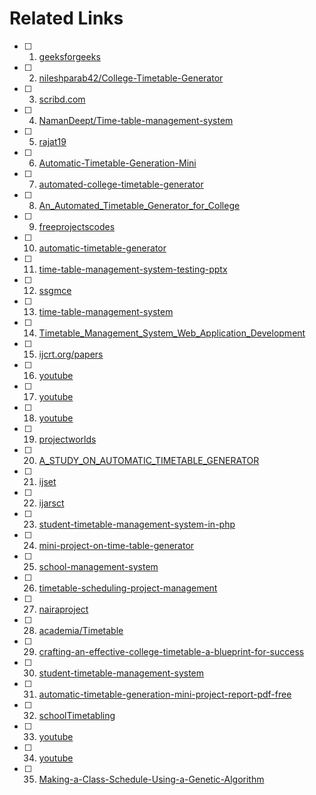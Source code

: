 # Related Links

- [ ] 1. [geeksforgeeks](https://www.geeksforgeeks.org/timetable-generating-system-uml-diagram/)
- [ ] 2. [nileshparab42/College-Timetable-Generator](https://github.com/nileshparab42/College-Timetable-Generator)
- [ ] 3. [scribd.com](https://www.scribd.com/document/436226179/Time-Table-Managment-docx)
- [ ] 4. [NamanDeept/Time-table-management-system](https://github.com/NamanDeept/Time-table-management-system)
- [ ] 5. [rajat19](https://rajat19.github.io/TimeTable/)
- [ ] 6. [Automatic-Timetable-Generation-Mini](https://www.scribd.com/document/408248380/229488730-Automatic-Timetable-Generation-Mini-Project-Report-converted-docx)
- [ ] 7. [automated-college-timetable-generator](https://www.studocu.com/in/document/bharathidasan-university/msc-biology/automated-college-timetable-generator/57198237)
- [ ] 8. [An_Automated_Timetable_Generator_for_College](https://www.researchgate.net/publication/381887319_An_Automated_Timetable_Generator_for_College)
- [ ] 9. [freeprojectscodes](https://freeprojectscodes.com/student-timetable-generator-in-php/)
- [ ] 10. [automatic-timetable-generator](https://www.ijraset.com/best-journal/automatic-timetable-generator)
- [ ] 11. [time-table-management-system-testing-pptx](https://www.slideshare.net/slideshow/time-table-management-system-testing-pptx/269648123)
- [ ] 12. [ssgmce](https://www.ssgmce.ac.in/uploads/UG_Projects/cse/202324/Project%20Report%20Gr.%20No.%2007_2023-24.pdf)
- [ ] 13. [time-table-management-system](https://www.slideshare.net/slideshow/time-table-management-system-116501736/116501736)
- [ ] 14. [Timetable_Management_System_Web_Application_Development](https://www.academia.edu/44361537/Timetable_Management_System_Web_Application_Development)
- [ ] 15. [ijcrt.org/papers](https://ijcrt.org/papers/IJCRT_184440.pdf)
- [ ] 16. [youtube](https://youtu.be/aMz2gP2Z4Qw?si=D_ynRMuSJaAqax2J)
- [ ] 17. [youtube](https://youtu.be/XIYdVPKQpiQ?si=vL76rxwKKt2EWYnZ)
- [ ] 18. [youtube](https://youtu.be/aMz2gP2Z4Qw?si=PhPu_wxcuiv-xrNn)
- [ ] 19. [projectworlds](https://projectworlds.in/online-time-table-generator-php-mysql/)
- [ ] 20. [A_STUDY_ON_AUTOMATIC_TIMETABLE_GENERATOR](https://www.researchgate.net/publication/326265336_A_STUDY_ON_AUTOMATIC_TIMETABLE_GENERATOR)
- [ ] 21. [ijset](https://www.ijset.in/wp-content/uploads/IJSET_V9_issue1_141.pdf)
- [ ] 22. [ijarsct](https://ijarsct.co.in/Paper9370.pdf)
- [ ] 23. [student-timetable-management-system-in-php](https://code-projects.org/student-timetable-management-system-in-php-with-source-code/)
- [ ] 24. [mini-project-on-time-table-generator](https://1000projects.org/mini-project-on-time-table-generator.html)
- [ ] 25. [school-management-system](https://camudigitalcampus.com/school-management-system/everything-you-need-to-know-about-time-table-management)
- [ ] 26. [timetable-scheduling-project-management](https://ivypanda.com/essays/timetable-scheduling-project-management/)
- [ ] 27. [nairaproject](https://nairaproject.com/projects/2293.html)
- [ ] 28. [academia/Timetable](https://www.academia.edu/38987635/Timetable)
- [ ] 29. [crafting-an-effective-college-timetable-a-blueprint-for-success](https://blog.geetauniversity.edu.in/crafting-an-effective-college-timetable-a-blueprint-for-success/)
- [ ] 30. [student-timetable-management-system](https://www.sourcecodester.com/php/12832/student-timetable-management-system.html)
- [ ] 31. [automatic-timetable-generation-mini-project-report-pdf-free](https://pdfcoffee.com/automatic-timetable-generation-mini-project-report-pdf-free.html)
- [ ] 32. [schoolTimetabling](https://www.optaplanner.org/learn/useCases/schoolTimetabling.html)
- [ ] 33. [youtube](https://youtu.be/asstH5H223Y?si=19ta8SvZdn_Vv085)
- [ ] 34. [youtube](https://youtu.be/Jc-9LtB-EUc?si=KxeWimFoSCEk0DqR)
- [ ] 35. [Making-a-Class-Schedule-Using-a-Genetic-Algorithm](https://www.codeproject.com/Articles/23111/Making-a-Class-Schedule-Using-a-Genetic-Algorithm)